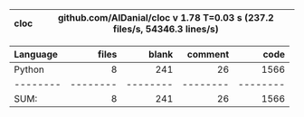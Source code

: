cloc|github.com/AlDanial/cloc v 1.78  T=0.03 s (237.2 files/s, 54346.3 lines/s)
--- | ---

Language|files|blank|comment|code
:-------|-------:|-------:|-------:|-------:
Python|8|241|26|1566
--------|--------|--------|--------|--------
SUM:|8|241|26|1566
